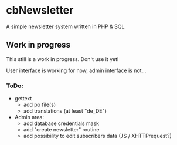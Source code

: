 # cbNewsletter
A simple newsletter system written in PHP &amp; SQL

## Work in progress
This still is a work in progress. Don't use it yet!

User interface is working for now, admin interface is not...

### ToDo:
* gettext
  * add po file(s)
  * add translations (at least "de_DE")
* Admin area:
  * add database credentials mask
  * add "create newsletter" routine
  * add possibility to edit subscribers data (JS / XHTTPrequest?)

